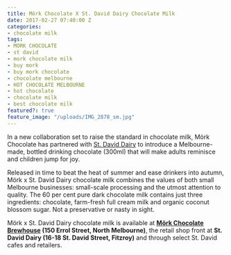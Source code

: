 ```yaml
---
title: Mörk Chocolate X St. David Dairy Chocolate Milk
date: 2017-02-27 07:40:00 Z
categories:
- chocolate milk
tags:
- MORK CHOCOLATE
- st david
- mork chocolate milk
- buy mork
- buy mork chocolate
- chocolate melbourne
- HOT CHOCOLATE MELBOURNE
- hot chocolate
- chocolate milk
- best chocolate milk
featured?: true
feature_image: "/uploads/IMG_2878_sm.jpg"
---
```


In a new collaboration set to raise the standard in chocolate milk, Mörk Chocolate has partnered with [St. David Dairy](http://stdavid.com.au) to introduce a Melbourne-made, bottled drinking chocolate (300ml) that will make adults reminisce and children jump for joy.


Released in time to beat the heat of summer and ease drinkers into autumn, Mörk x St. David Dairy chocolate milk combines the values of both small Melbourne businesses: small-scale processing and the utmost attention to quality. The 60 per cent pure dark chocolate milk contains just three ingredients: chocolate, farm-fresh full cream milk and organic coconut blossom sugar. Not a preservative or nasty in sight.


Mörk x St. David Dairy chocolate milk is available at **[Mörk Chocolate Brewhouse](http://morkchocolate.com.au/find-us/) (150 Errol Street, North Melbourne)**, the retail shop front at **St. David Dairy (16-18 St. David Street, Fitzroy)** and through select St. David cafes and retailers.